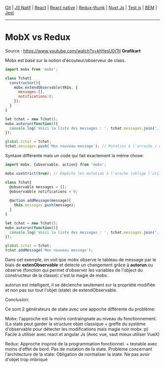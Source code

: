 
[Git](https://github.com/d0ganoo/Docs/blob/master/git.md) | [JS Natif](https://github.com/d0ganoo/Docs/blob/master/JS_Natif.md)   | [React](https://github.com/d0ganoo/Docs/blob/master/react.md) | [React native](https://github.com/d0ganoo/Docs/blob/master/react_native.md) | [Redux-thunk](https://github.com/d0ganoo/Docs/blob/master/Redux-thunk.md) | [Nuxt Js](https://github.com/d0ganoo/Docs/blob/master/nuxt.md) | [Test js](https://github.com/d0ganoo/Docs/blob/master/testJS.md) | [BEM](https://github.com/d0ganoo/Docs/blob/master/BEM.md) | [Jest](https://github.com/d0ganoo/Docs/blob/master/Jest.md)


* * * 

# MobX vs Redux

Source : https://www.youtube.com/watch?v=khYesU0jTtI  __Grafikart__

Mobx est basé sur la notion d'écouteur/observeur de class.

```Javascript
import mobx from 'mobx';

class Tchat{
  constructor(){
    mobx.extendObservable(this, {
      messages:[],
      notifications:0;
    });
  }
}

let tchat = new Tchat();
mobx.autorun(function(){
  console.log('Voici la liste des messages : ', tchat.messages.join(', '));
});

global.tchat = tchat;
tchat.messages.push('Mon nouveau message'); // Mutation à l'arrache / déconseillé

```

Syntaxe différente mais un code qui fait exactement la même chose:

```Javascript
import mobx, {observable, action} from 'mobx';

mobx.useStrict(true); // Empêche les mutation à l'arache (oblige l'utilisation des actions)

class Tchat{
  @observable messages = [];
  @observabble notifications = 0;
  
  @action addMessage(message){
    this.messages.push(message);
  }
}

let tchat = new Tchat();
mobx.autorun(function(){
  console.log('Voici la liste des messages : ', tchat.messages.join(', '));
});

global.tchat = tchat;
tchat.addMessage('Mon nouveau message');

```

Dans cet exemple, on voit que mobx observe le tableau de message par le biais de __extenObservable__ et detecte un changement grâce à __autorun__  ou observe (fonction qui permet d'observer les variables de l'object du constructeur de la classe): c'est la magie de mobx.

autorun est intelligent, il se déclenche seulement sur la propriété modifiée et non pas sur tout l'objet (state) de extendObservable.

Conclusion:

Ce sont 2 générateurs de state avec une appoche différente du problème:

Mobx: l'approche est la moins contraingnate au niveau du fonctionnement. (La state peut garder la structure objet classique + greffe du système d'observable pour détecter les modifications mais magie noir mobx :p) Facile à utiliser avec react et angular Js (Avec vue, vaut mieux utiliser VueX)

Redux: Approche inspriré de la programmation fonctionnel. + testable avec moins d'effet de bord. Pas de mutation de la state. 
Problème concernant l'architecture de la state: Obligation de normaliser la state. Ne pas avoir d'objet trop imbriqué



